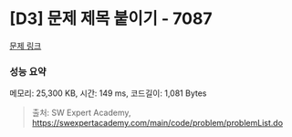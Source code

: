 # [D3] 문제 제목 붙이기 - 7087 

[문제 링크](https://swexpertacademy.com/main/code/problem/problemDetail.do?contestProbId=AWkIdD46A5EDFAXC) 

### 성능 요약

메모리: 25,300 KB, 시간: 149 ms, 코드길이: 1,081 Bytes



> 출처: SW Expert Academy, https://swexpertacademy.com/main/code/problem/problemList.do